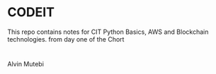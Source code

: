 # CODEIT
This repo contains notes for CIT Python Basics, AWS and Blockchain technologies. from day one of the Chort
#
Alvin Mutebi
